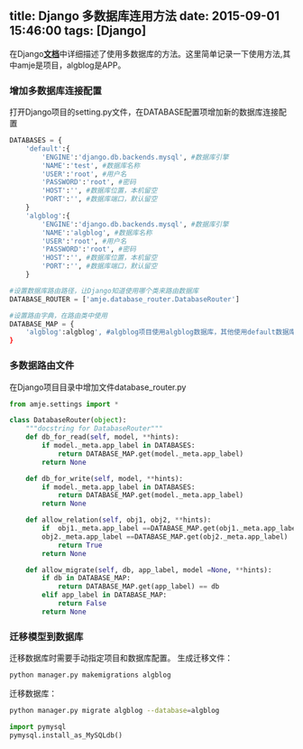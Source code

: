 title: Django 多数据库连用方法
date: 2015-09-01 15:46:00
tags: [Django]
---
在Django[**文档**](https://docs.djangoproject.com/en/1.8/topics/db/multi-db/)中详细描述了使用多数据库的方法。这里简单记录一下使用方法,其中amje是项目，algblog是APP。
<!--more-->
### 增加多数据库连接配置
打开Django项目的setting.py文件，在DATABASE配置项增加新的数据库连接配置
```python
DATABASES = {
    'default':{
        'ENGINE':'django.db.backends.mysql', #数据库引擎
        'NAME':'test', #数据库名称
        'USER':'root', #用户名
        'PASSWORD':'root', #密码
        'HOST':'', #数据库位置，本机留空
        'PORT':'', #数据库端口，默认留空
    }
    'algblog':{
        'ENGINE':'django.db.backends.mysql', #数据库引擎
        'NAME':'algblog', #数据库名称
        'USER':'root', #用户名
        'PASSWORD':'root', #密码
        'HOST':'', #数据库位置，本机留空
        'PORT':'', #数据库端口，默认留空
    }

#设置数据库路由路径，让Django知道使用哪个类来路由数据库
DATABASE_ROUTER = ['amje.database_router.DatabaseRouter']

#设置路由字典，在路由类中使用
DATABASE_MAP = {
    'algblog':algblog', #algblog项目使用algblog数据库，其他使用default数据库配置
}
```

### 多数据路由文件
在Django项目目录中增加文件database_router.py
```python
from amje.settings import *

class DatabaseRouter(object):
	"""docstring for DatabaseRouter"""
	def db_for_read(self, model, **hints):
		if model._meta.app_label in DATABASES:
			return DATABASE_MAP.get(model._meta.app_label)
		return None

	def db_for_write(self, model, **hints):
		if model._meta.app_label in DATABASES:
			return DATABASE_MAP.get(model._meta.app_label)
		return None

	def allow_relation(self, obj1, obj2, **hints):
		if  obj1._meta.app_label ==DATABASE_MAP.get(obj1._meta.app_label) or \
		obj2._meta.app_label ==DATABASE_MAP.get(obj2._meta.app_label)  :
			return True
		return None

	def allow_migrate(self, db, app_label, model =None, **hints):
		if db in DATABASE_MAP:
			return DATABASE_MAP.get(app_label) == db
		elif app_label in DATABASE_MAP:
			return False
		return None
```
### 迁移模型到数据库
迁移数据库时需要手动指定项目和数据库配置。
生成迁移文件：
```bash
python manager.py makemigrations algblog
```
迁移数据库：
```bash
python manager.py migrate algblog --database=algblog
```
```python
import pymysql
pymysql.install_as_MySQLdb()
```
